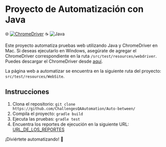 
# Proyecto de Automatización con Java

🌐 [![ChromeDriver](https://img.shields.io/badge/ChromeDriver-114.0.5735.90-blue)](https://url_de_descarga_del_chromedriver)
☕ ![Java](https://img.shields.io/badge/Java-19-blue)

Este proyecto automatiza pruebas web utilizando Java y ChromeDriver en Mac. Si deseas ejecutarlo en Windows, asegúrate de agregar el ChromeDriver correspondiente en la ruta `/src/test/resources/webdriver`. Puedes descargar el ChromeDriver desde [aquí](https://url_de_descarga_del_chromedriver).

La página web a automatizar se encuentra en la siguiente ruta del proyecto: `src/test/resources/WebSite`.

## Instrucciones

1. Clona el repositorio: `git clone https://github.com/ChallengesQAAutomation/Auto-between/`
2. Compila el proyecto: `gradle build`
3. Ejecuta las pruebas: `gradle test`
4. Encuentra los reportes de ejecución en la siguiente URL: [URL_DE_LOS_REPORTES](https://challengesqaautomation.github.io/Auto-between/target/site/serenity/index.html)

¡Diviértete automatizando! :rocket:

